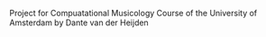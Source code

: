 Project for Compuatational Musicology Course of the University of Amsterdam by Dante van der Heijden